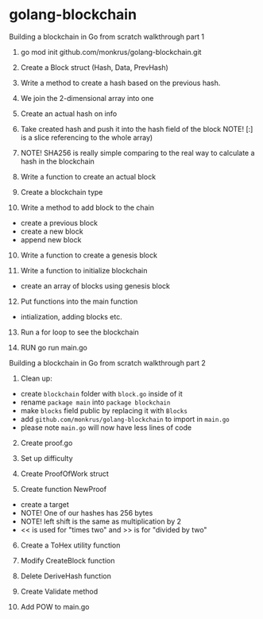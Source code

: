# golang-blockchain
Building a blockchain in Go from scratch walkthrough part 1

1. go mod init github.com/monkrus/golang-blockchain.git 

2. Create a Block struct (Hash, Data, PrevHash)

3. Write a method to create a hash based on the previous hash.

3. We join the 2-dimensional array into one

4. Create an actual hash on info

5. Take created hash and push it into the hash field of the block
   NOTE! [:] is a slice referencing to the whole array)

6. NOTE! SHA256 is really simple comparing to the real way to calculate a hash in the blockchain 

7. Write a function to create an actual block

8. Create a blockchain type

9. Write a method to add block to the chain
- create a previous block
- create a new block
- append new block

10. Write a function to create a genesis block

11. Write a function to initialize blockchain 
- create an array of blocks using genesis block

12. Put functions into the main function
- intialization, adding blocks etc.

13. Run a for loop to see the blockchain

13. RUN go run main.go

Building a blockchain in Go from scratch walkthrough part 2

1. Clean up: 
- create  `blockchain` folder with `block.go` inside of it
- rename `package main` into `package blockchain`
- make `blocks` field public by replacing it with `Blocks`
- add `github.com/monkrus/golang-blockchain` to import in `main.go`
- please note `main.go` will now have less lines of code

2. Create proof.go

3. Set up difficulty

4. Create ProofOfWork struct

5. Create function NewProof
- create a target 
- NOTE!  One of our hashes has 256 bytes 
- NOTE! left shift is the same as multiplication by 2
- << is used for "times two" and >> is for "divided by two"

6. Create a ToHex utility function

7. Modify CreateBlock function

8. Delete DeriveHash function

9. Create Validate method

10. Add POW to main.go

